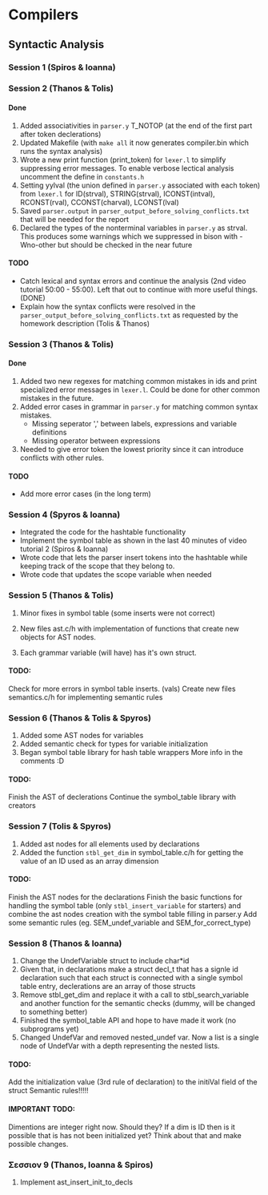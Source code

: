 # Compilers

## Syntactic Analysis

### Session 1 (Spiros & Ioanna)

### Session 2 (Thanos & Tolis)

#### Done

1. Added associativities in `parser.y` T_NOTOP (at the end of the first part after token declerations)
2. Updated Makefile (with `make all` it now generates compiler.bin which runs the syntax analysis)
3. Wrote a new print function (print_token) for `lexer.l` to simplify suppressing error messages. To enable verbose lectical analysis uncomment the define in `constants.h`
4. Setting yylval (the union defined in `parser.y` associated with each token) from `lexer.l` for ID(strval), STRING(strval), ICONST(intval), RCONST(rval), CCONST(charval), LCONST(lval)
5. Saved `parser.output` in `parser_output_before_solving_conflicts.txt` that will be needed for the report
6. Declared the types of the nonterminal variables in `parser.y` as strval. This produces some warnings which we suppressed in bison with -Wno-other but should be checked in the near future

#### TODO

* Catch lexical and syntax errors and continue the analysis (2nd video tutorial 50:00 - 55:00). Left that out to continue with more useful things. (DONE)
* Explain how the syntax conflicts were resolved in the `parser_output_before_solving_conflicts.txt` as requested by the homework description (Tolis & Thanos)

### Session 3 (Thanos & Tolis)

#### Done

1. Added two new regexes for matching common mistakes in ids and print specialized error messages in `lexer.l`. Could be done for other common mistakes in the future.
2. Added error cases in grammar in `parser.y` for matching common syntax mistakes.
   * Missing seperator ',' between labels, expressions and variable definitions
   * Missing operator between expressions
3. Needed to give error token the lowest priority since it can introduce conflicts with other rules.

#### TODO

* Add more error cases (in the long term)

### Session 4 (Spyros & Ioanna)

* Integrated the code for the hashtable functionality
* Implement the symbol table as shown in the last 40 minutes of video tutorial 2 (Spiros & Ioanna)
* Wrote code that lets the parser insert tokens into the hashtable while keeping track of the scope that they belong to.
* Wrote code that updates the scope variable when needed

### Session 5 (Thanos & Tolis)

1. Minor fixes in symbol table (some inserts were not correct)

2. New files ast.c/h with implementation of functions that create
new objects for AST nodes.

3. Each grammar variable (will have) has it's own struct.

#### TODO:
Check for more errors in symbol table inserts. (vals)
Create new files semantics.c/h for implementing semantic rules

### Session 6 (Thanos & Tolis & Spyros)

1. Added some AST nodes for variables
2. Added semantic check for types for variable initialization
3. Began symbol table library for hash table wrappers
More info in the comments :D

#### TODO: 
Finish the AST of declerations
Continue the symbol_table library with creators

### Session 7 (Tolis & Spyros)

1. Added ast nodes for all elements used by declarations
2. Added the function `stbl_get_dim` in symbol_table.c/h for getting the value of an ID used as an array dimension

#### TODO:
Finish the AST nodes for the declarations
Finish the basic functions for handling the symbol table (only `stbl_insert_variable` for starters) and combine the ast nodes creation with the symbol table filling in parser.y
Add some semantic rules (eg. SEM_undef_variable and SEM_for_correct_type)

### Session 8 (Thanos & Ioanna)
1. Change the UndefVariable struct to include char*id
2. Given that, in declarations make a struct decl_t that has a signle id declaration such that each struct is connected with a single symbol table entry, declerations are an array of those structs
3. Remove stbl_get_dim and replace it with a call to stbl_search_variable and another function for the semantic checks (dummy, will be changed to something better)
4. Finished the symbol_table API and hope to have made it work (no subprograms yet)
5. Changed UndefVar and removed nested_undef var. Now a list is a single node of UndefVar with a depth representing the nested lists.

#### TODO:
Add the initialization value (3rd rule of declaration) to the initiVal field of the struct
Semantic rules!!!!!

#### IMPORTANT TODO:
Dimentions are integer right now.
Should they?
If a dim is ID then is it possible that is has not been initialized yet?
Think about that and make possible changes.

### Σεσσιον 9 (Thanos, Ioanna & Spiros)
1. Implement ast_insert_init_to_decls